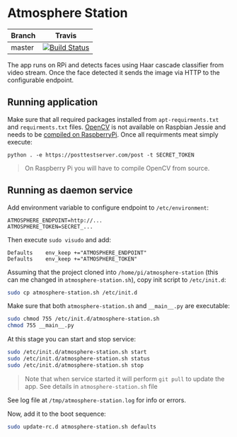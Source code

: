 # Atmosphere Station

|Branch|Travis|
|------|:------:|
|master|[![Build Status](https://img.shields.io/travis/atmospherehub/atmosphere-station/master.svg)](https://travis-ci.org/atmospherehub/atmosphere-station)|


The app runs on RPi and detects faces using Haar cascade classifier from video stream. 
Once the face detected it sends the image via HTTP to the configurable endpoint.

## Running application

Make sure that all required packages installed from `apt-requirments.txt` and `requirments.txt` files. [OpenCV](https://opencv.org/) is not available on Raspbian Jessie and needs to be [compiled on RaspberryPi](https://raspberrypi.stackexchange.com/a/69176/41253). Once all requirments meat simply execute:

```
python . -e https://posttestserver.com/post -t SECRET_TOKEN
```

> On Raspberry Pi you will have to compile OpenCV from source.

## Running as daemon service

Add environment variable to configure endpoint to `/etc/environment`:
```
ATMOSPHERE_ENDPOINT=http://...
ATMOSPHERE_TOKEN=SECRET_...
```

Then execute `sudo visudo` and add:
```
Defaults    env_keep +="ATMOSPHERE_ENDPOINT"
Defaults    env_keep +="ATMOSPHERE_TOKEN"
```

Assuming that the project cloned into `/home/pi/atmosphere-station` (this can me changed in `atmosphere-station.sh`), copy init script to `/etc/init.d`:

```bash
sudo cp atmosphere-station.sh /etc/init.d
```

Make sure that both `atmosphere-station.sh` and `__main__.py` are executable:

```bash
sudo chmod 755 /etc/init.d/atmosphere-station.sh
chmod 755 __main__.py
```

At this stage you can start and stop service:
```bash
sudo /etc/init.d/atmosphere-station.sh start
sudo /etc/init.d/atmosphere-station.sh status
sudo /etc/init.d/atmosphere-station.sh stop
```
> Note that when service started it will perform `git pull` to update the app. See details in `atmosphere-station.sh` file

See log file at `/tmp/atmosphere-station.log` for info or errors.

Now, add it to the boot sequence:
```bash
sudo update-rc.d atmosphere-station.sh defaults
```
